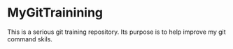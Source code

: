 # MyGitTrainining
This is a serious git training repository.
Its purpose is to help improve my git command skils.

